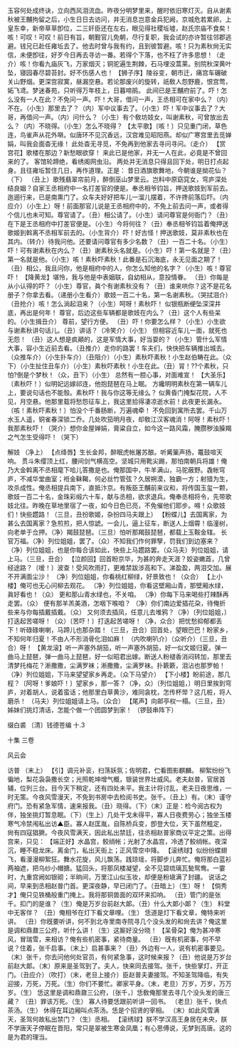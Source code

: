<!-- { "loadSidebar": true } -->
玉容何处成终诀，立向西风泪流血。昨夜分明梦里来，醒时依旧寒灯灭。自从谢素秋被王黼拘留之后，小生日日去访问，并无消息岂意金兵犯阙，京城危若累卵，上皇东幸，新帝草草卽位，二三奸臣还在左右，眼见得社稷坵墟，赵氏宗庙不食矣！咳！可叹！可叹！前日有旨，朝觐官儿免朝，尽行复职，我会试的亦许暂往邻郡逃避。钱兄已赴任雍坵去了。他去时曾与我有约，且到彼暂避。咳！只为素秋尙无实信，未便卽往，好歹今日再去寻访一番。若得个下落，也不枉了许多思想！（走介）咳！你看九庙灰飞，万家烟灭；铜驼遍生荆棘，石马埋没蒿莱。别院秋深黄叶坠，寝园春尽碧苔封。好不伤感人也！
【狮子序】陵谷变，朝市迁，痛宫车碾破关山野烟。更深宫寂寞，昼漏空悬。若论那废兴的旋转，祇敎人怨野鹿，恨宫莺，妬飞鸢。梦迷春苑，只听得万年枝上，日暮啼鹃。
此间已是王黼府前了。吓！怎么没有一人在此？不免问一声。吓！大哥，借问一声，王丞相可在家中么？（内）不在。（小生）那里去了？（内）军中议事去了。（小生）吓！军中议事去了？大哥，再借问一声。（内）问什么？（小生）有个敎坊妓女，叫谢素秋，可曾放出去么？（内）不晓得。（小生）怎么不晓得？
【太平歌】〔咳！〕只见重门闭，草色连，鸟雀声从花外啭。似唐环不见沉香远，汉宫难见昭阳燕。却似广寒宫里去觅婵娟，叫我会面杳无缘！
此处杳无寻觅，不免再到他家去寻问寻问。（走介）
【赏宫花】歌楼在那边？新愁眼欲穿！
来此已是他家，并无一人在此，必竟是不曾回来的了。
客馆轮蹄绝，看绣阁网虫沿。
两处并无消息只得且回下处，明日打点起身。且往雍坵暂住几日，再作道理。正是：
昔日酒旗歌舞地，今朝谁是拗花仙？（下）
（丑上）歌残翡翠帘前月，醉倒巫山梦里云。岂料中原窈窕女，穹庐深处结良姻？自家王丞相府中一名打差官的便是。奉丞相爷钧旨，押送歌妓到军前去。迤逦行来，已是南熏门了。众车夫好好把车儿一溜儿摆着，不许搀前落后吓。（内应介）（小生上）呀！前面那官儿说是王丞相府中的，不免上前去问一声，或者得个信儿也未可知。尊官请了。（丑）相公请了。（小生）请问尊官是何衙门？（丑）在下是王丞相府中打差官便是。（小生）今将何往？（丑）奉丞相爷钧旨着俺押送歌姬到斡离不丞相军前去的。（小生背介）吓！好古怪！押送歌妓，莫非素秋也在其内。（转介）待我问他。还要请问尊官有多少名数？（丑）一百二十名。（小生）吓！可有谢素秋在内么？（丑）谢素秋头名就是。（小生）吓！第一名就是？（丑）第一名就是他。（小生）咳！素秋吓素秋！此番是石沉海底，永无见面之期了！（丑）相公，我且问你，他是相府中的人，你怎么知他的名字？（小生）咳！尊官吓！
【降黄龙】堪怜，我与他是中表姻联，自幼相从，意投情眷。
（丑）你每是从小认得的吓？（小生）尊官，眞个有谢素秋没有？（丑）谁来哄你？这不是花名册子？你拿去看。（递册小生看介）歌妓一百二十名，第一名谢素秋。（哭拭泪介）（丑抢介）咳！怎么淌起泪来？（小生）呵呀！素秋吓！
似银瓶断绠坠深深井底，再出是何年！
尊官，后边这些车辆都是歌妓在内么？（丑）这个人有些呆的。（小生揖丑介）
尊前，望行方便。
（丑）吓！你要怎么样？（小生）小生欲与谢素秋讲句话儿。（丑）讲话？（冷笑介）（小生）
但相容近车儿一面，就死也无怨！
（丑）这人想是疯顚的，这是军情大事，好当耍的？（小生）管什么军情大事，容小生近前去看。（丑推介）走你的路罢！车夫们，快快把车辆推出城去。（众推车介）（小生扑车介）（丑阻介）（小生）素秋吓素秋！小生赵伯畴在此。（众下）（小生扯住丑车介）（小生）素秋吓素秋！小生在此。（丑）冐！??个素秋，只怕?倒是个梦秋！（众，丑下）（小生）
总然有一腔心事，对面难宣！
【大圣乐】〔素秋吓！〕似明妃远嫁祁连，他抱琵琶在马上眠。
方纔明明素秋在第一辆车儿上，要说句话也不能彀。素秋吓！我与你这等无缘么？
似黄昏门掩梨花院，人不见，月空悬。他那里载将愁怨征车上，我这里拾得凄凉逝水前！此夜更长漏永。〔咳！素秋吓素秋！〕怕没个千番肠断，万遍魂牵！
不免回到寓所去罢。千山万水玉人遥，铜雀春深锁二乔。几处吹笳明月夜，却敎江汉客魂消！阿呀！素秋吓！我那素秋吓！（哭介）想你金屋婵娟，膏粱自立，如今这一路风霜，腌臜秽浊臊羯之气怎生受得吓！（哭下）
 
解妓
（净上）
【点绛唇】生长金邦，醉眠虎帐屠苏酿。听觱篥声扬，鼍鼓喧天响。
贯斗朱缨顶上红，腰间剑气横高空。坚城只用靴尖踢，那怕南朝兵将雄！俺乃大金斡离不丞相麾下哈儿答撒是也。俺那国中，牛羊满山，马驼蔽野。毳帐穹庐，不减华堂曲室；袵金靺鞨，何必丝竹管弦？久居朔漠，独霸一方；射猎为生，攻杀成性。俺丞相提兵南下，直抵汴京。有叛臣王黼前来议和，将传国玉玺一颗，歌妓一百二十名，金珠彩缎六十车，献与丞相，欲求退兵。俺奉丞相将令，先带歌妓北往。昨晚在草地里宿了一夜，如今日色已亮，不免催他们耶步。嘚！众歌妓们！快些趱路！（三旦，丑扮歌姬，杂扮四马夫跟上）
【粉蝶儿】去国离家，为甚么去国离家？急煎煎，把人惊諕。一会儿，逼上征车，断送人上烟霄！临潼树，向老单于佥押。（净）羯鼓琵琶。（三旦）怕听那羯鼓琵琶，都载上玉鞍金辖。
长官万福。（净）列位姐姐，罢了。（众）不知我们作何罪孼，罚我们到边塞来？（净）列位姐姐，也是你每合该如此，快些上马趱路罢。（众马夫）列位姐姐，请上马。（三旦，丑合）
【泣颜回】回首盼京华，为甚的奔走天涯？姣姿嫩蕋，几曾经途路？〔嗳！〕波查！受风吹雨打，更难禁跋涉高和下。涕盈盈，两泪交加。展不开满面尘沙！
（净）列位姐姐，你看桃红柳绿，好景致也！（众合）
【上小楼】俺可也无心问柳去观花。
（净）列位姐姐，你看这壁厢山青，那壁厢水绿，眞好看也！（众）
更和那山青水绿也，不关咱。
（净）你每下马来喝些打辣酥再走罢。（众）
便有那羊羔美酒，怎咽下喉咱？
（净）你们南边爱插花朶，待俺折些来与你每插戴插戴。（众）
又何须去插凤，任意儿去堆鸦？（净）〔列位姐姐，〕打迭起苦嗟呀！（众）〔苦吓！〕打迭起苦嗟呀！（净，众合）把忧愁抑郁都丢下！听碌碌喇喇，马蹄儿也那杂踏！（三旦，丑合）回首处，望眼巴巴！盼家乡，不知何年归夏！不由人不形消骨化泪如麻！
（内吹喇叭介）（众听介）（三旦，丑合）呀！
【黄龙滚】听一声塞外胡笳，听一声塞外胡笳，好一似文姬归夏。弹一曲马上琵琶，弹一曲马上琵琶，好一似昭君出嫁。断送人粉褪香消闷转加，那里去清梦托梅花？淅撒撒，尘满罗袜；淅撒撒，尘满罗袜。扑簌簌，泪沾也那罗帕！
（净）列位姐姐，下马来望望家乡再走。（众下马望介）
【下小楼】盼前途，那几程？〔阿呀！爹娘吓！〕望家乡，那一答？（净，众）〔列位姐姐，〕明日里挨到穹庐，对着胡人，说着蛮话；他那里白草黄沙，难同衾枕，怎传杯斝？这几桩，将人磨杀！
（马夫）列位姐姐请上马。（众合）
【尾声】向邮亭权一榻。（三旦，丑）姊妹们挑灯清话，怎能个做一个团圆梦到家！
（锣鼓串阵下）

缀白裘 〔清〕钱德苍编 十.3
 
十集 
三卷
 
风云会
 
访普
（末上）
【引】调元补衮，扫荡妖氛；佐明君，伫看图影麒麟。
柳絮纷纷飞徧地，梨花袅袅撒长空；光照乾坤增气概，银装世界壮威风。老夫赵普，官居首辅，位列三台。目今天下稍定，还有四处未平。我主计将讨乱，老夫日夜思维，一时无策。今夜风雪漫天，不免到书房中去检阅书史。张千。（丑上）有。（末）谨守府门。恐有紧急军情，速来报我。（丑）晓得。（下）（末）正是：检今阅古权为伴，独坐挑灯暂息眠。（下）（生上）几处干戈未得平，寡人日夜费劳心；独坐玉楼寒气冷禁闱私出访▲臣。寡人赵匡胤，自陈桥兵变，卽登大位，天下虽然粗定，尙有四寇猖獗。今夜风雪满天，因此私出禁廷，往丞相赵普家商议平定之策。出得宫来，只见：
【端正好】水晶宫，鲛绡帐；光射了水晶宫，冷透了鲛绡帐。夜深沉，睡不稳龙床。离金门，私出天街上；正风雪空中降。
【滚绣球】似纷纷蝶翅飞，看漫漫柳絮狂。舞水花旋，风儿飘荡。践琼瑶，将脚步儿奔忙。俺将那白蓝衫两袖遮，把乌纱小帽搪。猛回头，将那凤楼凝望，全不见碧琉璃瓦甃鸳鸯。一霎时，九重宫阙如银砌；半晌间，万里江山似玉妆，却便是粉塡满了封疆。
说话之间，早来到丞相赵普门首。更深夜静，早已闭门了。（丑暗上）（生）呀！
【倘秀才】俺只见铁桶般重门掩上。我将那铜兽面的双环来扣响。
（丑）管门的是张千。扣门的是谁？（生）俺是万岁台前赵大郞。（丑）什么大郞小郞？（生）
料堂中无客伴？
（丑）俺相爷在灯下看文章哩。（生）
恁道是灯下看文章，俺特来听讲。
（丑）你旣要听讲，何不到北寺里南寺院寻几个没头发的和尙去讲？俺这里是调和鼎鼐三公府，听什么讲！（生）这厮好没分晓！
【呆骨朶】俺为甚冲寒风，冒瑞雪，来相访？俺有些机密事，紧待商量。
（丑）旣有机密事，何不早说？住着，张千启事。（末上）启甚事来？（丑）外边有一人，说有机密事要见。（末）张千，你去问他何处官员，有何紧急事，这时候来报？（丑）他说是万岁台前赵大郞。（末）原来是圣驾到了。夫人，快来同去接驾。张千，快些掌灯，开正门。（丑应介）（吹打）（末，老旦上接介）臣赵普夫妻接驾。不知圣驾降临，有失迎接，万死，万死。（生）你们不要忙。卿家平身。（末，老旦）万岁，万岁，万万岁。（生）
恁这里是调和鼎鼐三公府，〔张千，〕恁敎俺那里去寻几个没头发的唐三藏？
（丑）罪该万死。（生）
寡人待要恁跟前听讲一回书。
（老旦）张千，快点茶汤。（生）
休得在耳边厢叫点茶汤。恁是个招贤的宰相。
（末）如此风雪满天，圣驾何故私出禁门？（生）丞相。
【滚绣球】朕不学汉高王身居在未央，朕不学唐天子停眠在晋阳，常只是翠被生寒金凤凰；有心思傅说，无梦到高唐。这的是为君的理当。
